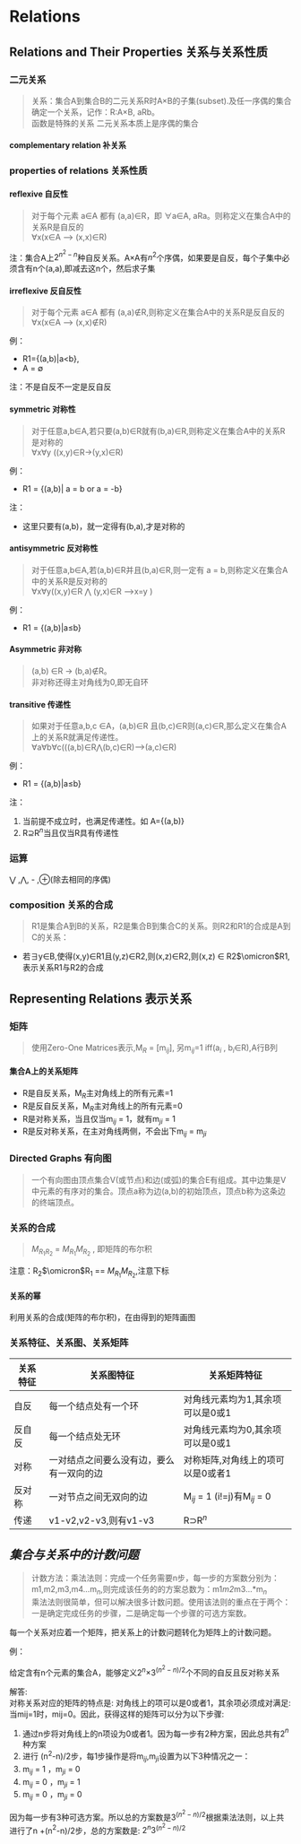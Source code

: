 # Relations

## Relations and Their Properties 关系与关系性质

### 二元关系

> 关系：集合A到集合B的二元关系R时A×B的子集(subset).及任一序偶的集合确定一个关系，记作：R:A×B, aRb。  
> 函数是特殊的关系
> 二元关系本质上是序偶的集合

#### complementary relation 补关系

### properties of relations 关系性质

#### reflexive 自反性

> 对于每个元素 a∈A 都有 (a,a)∈R，即 $\forall$a∈A, aRa。则称定义在集合A中的关系R是自反的  
> $\forall$x(x∈A ——> (x,x)∈R)

注：集合A上$2^{n^2-n}$种自反关系。A×A有$n^2$个序偶，如果要是自反，每个子集中必须含有n个(a,a),即减去这n个，然后求子集

#### irreflexive 反自反性

> 对于每个元素 a∈A 都有 (a,a)$\notin$R,则称定义在集合A中的关系R是反自反的  
> $\forall$x(x∈A ——> (x,x)$\notin$R)

例：  

* R1={(a,b)|a<b},
* A = $\emptyset$

注：不是自反不一定是反自反

#### symmetric 对称性

> 对于任意a,b∈A,若只要(a,b)∈R就有(b,a)∈R,则称定义在集合A中的关系R是对称的  
> $\forall$x$\forall$y ((x,y)∈R->(y,x)∈R)

例：  

* R1 = {(a,b)| a = b or a = -b}

注：

* 这里只要有(a,b)，就一定得有(b,a),才是对称的

#### antisymmetric 反对称性

> 对于任意a,b∈A,若(a,b)∈R并且(b,a)∈R,则一定有 a = b,则称定义在集合A中的关系R是反对称的  
> $\forall$x$\forall$y((x,y)∈R $\bigwedge$ (y,x)∈R ——>x=y )

例：  

* R1 = {(a,b)|a$\leq$b}

#### Asymmetric 非对称

> (a,b) ∈R -> (b,a)$\notin$R。  
> 非对称还得主对角线为0,即无自环

#### transitive 传递性

> 如果对于任意a,b,c ∈A，(a,b)∈R 且(b,c)∈R则(a,c)∈R,那么定义在集合A上的关系R就满足传递性。  
> $\forall$a$\forall$b$\forall$c(((a,b)∈R$\bigwedge$(b,c)∈R)——>(a,c)∈R)

例：  

* R1 = {(a,b)|a$\leq$b}

注：

1. 当前提不成立时，也满足传递性。如 A={(a,b)}
2. R$\supseteq$R$^n$当且仅当R具有传递性

### 运算

$\bigvee$ ,$\bigwedge$, - ,$\oplus$(除去相同的序偶)

### composition 关系的合成

> R1是集合A到B的关系，R2是集合B到集合C的关系。则R2和R1的合成是A到C的关系：

* 若$\exists$y∈B,使得(x,y)∈R1且(y,z)∈R2,则(x,z)∈R2,则(x,z) ∈ R2$\omicron$R1,表示关系R1与R2的合成

## Representing Relations 表示关系

### 矩阵

> 使用Zero-One Matrices表示,M$_R$ = [m$_i$$_j$], 另m$_i$$_j$=1  iff(a$_i$ , b$_i$∈R),A行B列

#### 集合A上的关系矩阵

* R是自反关系，M$_R$主对角线上的所有元素=1
* R是反自反关系，M$_R$主对角线上的所有元素=0
* R是对称关系，当且仅当m$_i$$_j$ = 1，就有m$_j$$_i$ = 1
* R是反对称关系，在主对角线两侧，不会出下m$_i$$_j$ = m$_j$$_i$

### Directed Graphs 有向图

> 一个有向图由顶点集合V(或节点)和边(或弧)的集合E有组成。其中边集是V中元素的有序对的集合。顶点a称为边(a,b)的初始顶点，顶点b称为这条边的终端顶点。

### 关系的合成

> $M_{R_1R_2}$ = $M_{R_1}$$M_{R_2}$ , 即矩阵的布尔积

注意：R$_2$$\omicron$R$_1$ == $M_{R_1}$$M_{R_2}$,注意下标

#### 关系的幂

利用关系的合成(矩阵的布尔积)，在由得到的矩阵画图

### 关系特征、关系图、关系矩阵

| 关系特征 | 关系图特征 | 关系矩阵特征 |
| --- |--- | --- |
| 自反|每一个结点处有一个环|对角线元素均为1,其余项可以是0或1|
| 反自反|每一个结点处无环|对角线元素均为0,其余项可以是0或1|
|对称|一对结点之间要么没有边，要么有一双向的边|对称矩阵,对角线上的项可以是0或者1|
|反对称|一对节点之间无双向的边|M$_i$$_j$ = 1 (i!=j)有M$_i$$_j$ = 0|
|传递|v1-v2,v2-v3,则有v1-v3|R$\supset$R$^n$|

## ***集合与关系中的计数问题***

> 计数方法：乘法法则：完成一个任务需要n步，每一步的方案数分别为：m1,m2,m3,m4...m$_n$,则完成该任务的的方案总数为：m1*m2*m3...*m$_n$  
> 乘法法则很简单，但可以解决很多计数问题。使用该法则的重点在于两个：一是确定完成任务的步骤，二是确定每一个步骤的可选方案数。

每一个关系对应着一个矩阵，把关系上的计数问题转化为矩阵上的计数问题。

例：

给定含有n个元素的集合A，能够定义2$^n$×3$^{(n^2-n)/2}$个不同的自反且反对称关系

解答:  
对称关系对应的矩阵的特点是: 对角线上的项可以是0或者1，其余项必须成对满足:当mij=1时，mij=0。因此，获得这样的矩阵可以分为以下步骤:  

1. 通过n步将对角线上的n项设为0或者1。因为每一步有2种方案，因此总共有2$^n$种方案
2. 进行 (n$^2$-n)/2步，每1步操作是将m$_i$$_j$,m$_j$$_i$设置为以下3种情况之一：
3. m$_i$$_j$ = 1 ，m$_j$$_i$ = 0
4. m$_i$$_j$ = 0 ，m$_j$$_i$ = 1
5. m$_i$$_j$ = 0 ，m$_j$$_i$ = 0

因为每一步有3种可选方案。所以总的方案数是3$^{(n^2-n)/2}$根据乘法法则，以上共进行了n +(n$^2$-n)/2步，总的方案数是: $2^n3^{(n^2-n)/2}$